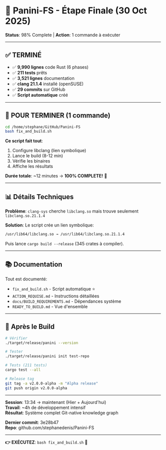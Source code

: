 # 🎯 Panini-FS - Étape Finale (30 Oct 2025)

**Status**: 98% Complete | **Action**: 1 commande à exécuter

---

## ✅ TERMINÉ

- ✅ **9,990 lignes** code Rust (6 phases)
- ✅ **211 tests** prêts
- ✅ **3,521 lignes** documentation
- ✅ **clang 21.1.4** installé (openSUSE)
- ✅ **29 commits** sur GitHub
- ✅ **Script automatique** créé

---

## 🚀 POUR TERMINER (1 commande)

```bash
cd /home/stephane/GitHub/Panini-FS
bash fix_and_build.sh
```

**Ce script fait tout**:
1. Configure libclang (lien symbolique)
2. Lance le build (8-12 min)
3. Vérifie les binaires
4. Affiche les résultats

**Durée totale**: ~12 minutes → **100% COMPLETE!** 🎉

---

## 📊 Détails Techniques

**Problème**: `clang-sys` cherche `libclang.so` mais trouve seulement `libclang.so.21.1.4`

**Solution**: Le script crée un lien symbolique:
```bash
/usr/lib64/libclang.so → /usr/lib64/libclang.so.21.1.4
```

Puis lance `cargo build --release` (345 crates à compiler).

---

## 📚 Documentation

Tout est documenté:
- `fix_and_build.sh` - Script automatique ⭐
- `ACTION_REQUISE.md` - Instructions détaillées
- `docs/BUILD_REQUIREMENTS.md` - Dépendances système
- `READY_TO_BUILD.md` - Vue d'ensemble

---

## 🎉 Après le Build

```bash
# Vérifier
./target/release/panini --version

# Tester
./target/release/panini init test-repo

# Tests (211 tests)
cargo test --all

# Release tag
git tag -a v2.0.0-alpha -m "Alpha release"
git push origin v2.0.0-alpha
```

---

**Session**: 13:34 → maintenant (Hier + Aujourd'hui)  
**Travail**: ~4h de développement intensif  
**Résultat**: Système complet Git-native knowledge graph  

**Dernier commit**: 3e28b47  
**Repo**: github.com/stephanedenis/Panini-FS

---

**👉 EXÉCUTEZ**: `bash fix_and_build.sh` 🚀

